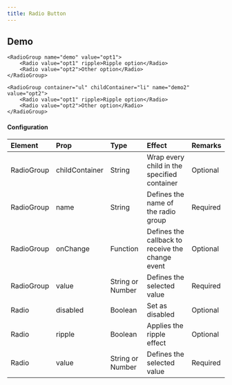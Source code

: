 ```yaml
---
title: Radio Button
---
```


## Demo

```jsx_demo
<RadioGroup name="demo" value="opt1">
    <Radio value="opt1" ripple>Ripple option</Radio>
    <Radio value="opt2">Other option</Radio>
</RadioGroup>

<RadioGroup container="ul" childContainer="li" name="demo2" value="opt2">
    <Radio value="opt1" ripple>Ripple option</Radio>
    <Radio value="opt2">Other option</Radio>
</RadioGroup>
```

#### Configuration

| Element   | Prop         | Type      | Effect       | Remarks      |
|:----------|:-------------|:----------|:-------------|:-------------|
| RadioGroup| childContainer | String    | Wrap every child in the specified container  | Optional |
| RadioGroup| name         | String    | Defines the name of the radio group  | Required |
| RadioGroup| onChange     | Function  | Defines the callback to receive the change event  | Optional |
| RadioGroup| value        | String or Number  | Defines the selected value  | Required |
| Radio     | disabled     | Boolean  | Set as disabled  | Optional |
| Radio     | ripple       | Boolean  | Applies the ripple effect  | Optional |
| Radio     | value        | String or Number  | Defines the selected value  | Required |
